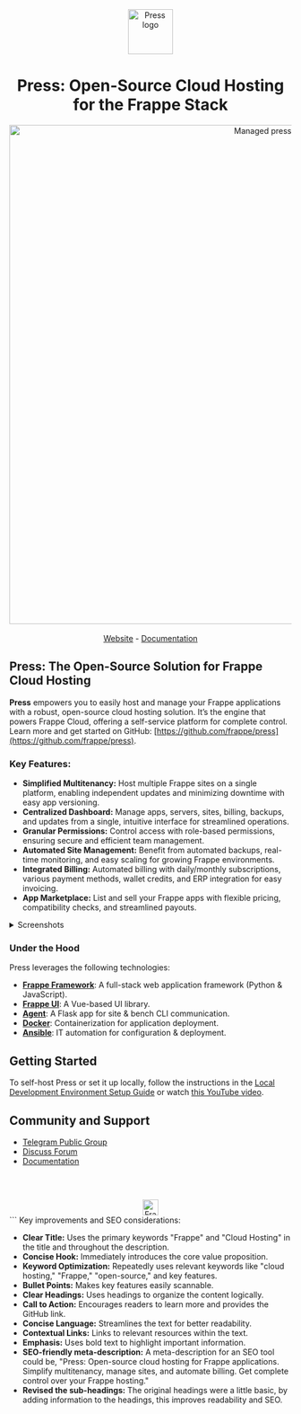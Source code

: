 <div align="center" markdown="1">

<img src="https://frappe.io/files/Group%202%20(1).png" alt="Press logo" width="80"/>
<h1>Press: Open-Source Cloud Hosting for the Frappe Stack</h1>

</div>

<div align="center">
	<img width="889" alt="Managed press" src="https://github.com/user-attachments/assets/2675e828-d5ed-4527-a038-7742a5cfa3db" />
</div>
<br />
<div align="center">
	<a href="https://frappe.io/press">Website</a>
	-
	<a href="https://docs.frappe.io/cloud/">Documentation</a>
</div>

## Press: The Open-Source Solution for Frappe Cloud Hosting

**Press** empowers you to easily host and manage your Frappe applications with a robust, open-source cloud hosting solution.  It’s the engine that powers Frappe Cloud, offering a self-service platform for complete control. Learn more and get started on GitHub: [https://github.com/frappe/press](https://github.com/frappe/press).

### Key Features:

*   **Simplified Multitenancy:**  Host multiple Frappe sites on a single platform, enabling independent updates and minimizing downtime with easy app versioning.
*   **Centralized Dashboard:**  Manage apps, servers, sites, billing, backups, and updates from a single, intuitive interface for streamlined operations.
*   **Granular Permissions:** Control access with role-based permissions, ensuring secure and efficient team management.
*   **Automated Site Management:** Benefit from automated backups, real-time monitoring, and easy scaling for growing Frappe environments.
*   **Integrated Billing:**  Automated billing with daily/monthly subscriptions, various payment methods, wallet credits, and ERP integration for easy invoicing.
*   **App Marketplace:**  List and sell your Frappe apps with flexible pricing, compatibility checks, and streamlined payouts.

<details>
  <summary>Screenshots</summary>

![Dashboard](https://github.com/user-attachments/assets/1904fa3e-39aa-4151-8276-d3cc622ed582)
![Permissions](https://github.com/user-attachments/assets/60da6b5e-8f48-4483-99cf-67886ccc8bd6)
![Bench Group Update](https://github.com/user-attachments/assets/2be6b0ee-084d-4949-8d13-218b5a218d3d)
![Marketplace](https://github.com/user-attachments/assets/2f325737-7929-485d-a670-549f986fd07e)

</details>

### Under the Hood

Press leverages the following technologies:

*   [**Frappe Framework**](https://github.com/frappe/frappe): A full-stack web application framework (Python & JavaScript).
*   [**Frappe UI**](https://github.com/frappe/frappe-ui): A Vue-based UI library.
*   [**Agent**](https://github.com/frappe/agent): A Flask app for site & bench CLI communication.
*   [**Docker**](https://www.docker.com): Containerization for application deployment.
*   [**Ansible**](https://www.ansible.com): IT automation for configuration & deployment.

## Getting Started

To self-host Press or set it up locally, follow the instructions in the [Local Development Environment Setup Guide](https://docs.frappe.io/cloud/local-fc-setup) or watch [this YouTube video](https://www.youtube.com/watch?v=Xb9QHnUrIEk).

## Community and Support

*   [Telegram Public Group](https://t.me/frappecloud)
*   [Discuss Forum](https://discuss.frappe.io/c/frappe-cloud/77)
*   [Documentation](https://docs.frappe.io/cloud)

<br/>
<br/>
<div align="center" style="padding-top: 0.75rem;">
	<a href="https://frappe.io" target="_blank">
		<picture>
			<source media="(prefers-color-scheme: dark)" srcset="https://frappe.io/files/Frappe-white.png">
			<img src="https://frappe.io/files/Frappe-black.png" alt="Frappe Technologies" height="28"/>
		</picture>
	</a>
</div>
```
Key improvements and SEO considerations:

*   **Clear Title:**  Uses the primary keywords "Frappe" and "Cloud Hosting" in the title and throughout the description.
*   **Concise Hook:** Immediately introduces the core value proposition.
*   **Keyword Optimization:** Repeatedly uses relevant keywords like "cloud hosting," "Frappe," "open-source," and key features.
*   **Bullet Points:** Makes key features easily scannable.
*   **Clear Headings:** Uses headings to organize the content logically.
*   **Call to Action:** Encourages readers to learn more and provides the GitHub link.
*   **Concise Language:**  Streamlines the text for better readability.
*   **Contextual Links:**  Links to relevant resources within the text.
*   **Emphasis:**  Uses bold text to highlight important information.
*   **SEO-friendly meta-description:**  A meta-description for an SEO tool could be, "Press: Open-source cloud hosting for Frappe applications. Simplify multitenancy, manage sites, and automate billing. Get complete control over your Frappe hosting."
*   **Revised the sub-headings:** The original headings were a little basic, by adding information to the headings, this improves readability and SEO.